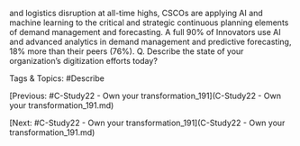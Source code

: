 and logistics disruption at all-time highs, CSCOs are applying AI and machine learning 
to the critical and strategic continuous planning elements of demand management 
and forecasting. A full 90% of Innovators use AI and advanced analytics in demand 
management and predictive forecasting, 18% more than their peers (76%).
Q. Describe the state of your organization’s digitization efforts today?

   Tags & Topics:
   #Describe

[Previous: #C-Study22 - Own your transformation_191](C-Study22 - Own your transformation_191.md)

[Next: #C-Study22 - Own your transformation_191](C-Study22 - Own your transformation_191.md)